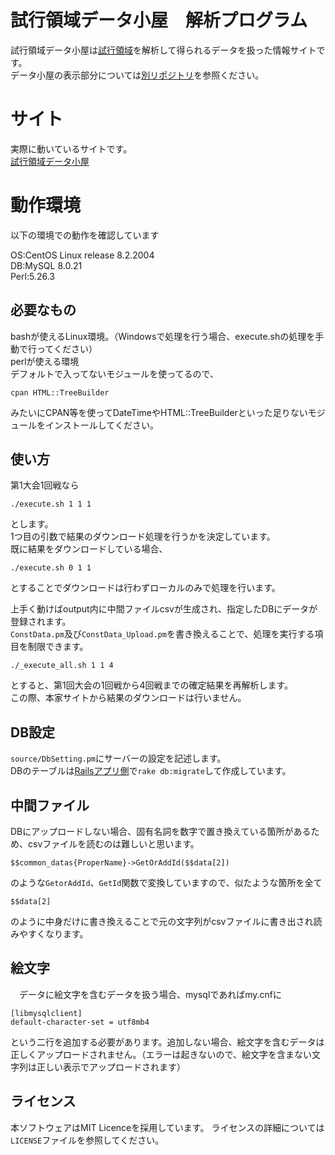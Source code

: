 # 試行領域データ小屋　解析プログラム
試行領域データ小屋は[試行領域](https://gameokiba.com/trialarea/)を解析して得られるデータを扱った情報サイトです。  
データ小屋の表示部分については[別リポジトリ](https://github.com/white-mns/trialarea_rails)を参照ください。

# サイト
実際に動いているサイトです。  
[試行領域データ小屋](https://data.teiki.org/trialarea/)

# 動作環境
以下の環境での動作を確認しています  
  
OS:CentOS Linux release 8.2.2004  
DB:MySQL 8.0.21  
Perl:5.26.3  

## 必要なもの

bashが使えるLinux環境。（Windowsで処理を行う場合、execute.shの処理を手動で行ってください）  
perlが使える環境  
デフォルトで入ってないモジュールを使ってるので、

    cpan HTML::TreeBuilder

みたいにCPAN等を使ってDateTimeやHTML::TreeBuilderといった足りないモジュールをインストールしてください。

## 使い方
第1大会1回戦なら

    ./execute.sh 1 1 1

とします。  
1つ目の引数で結果のダウンロード処理を行うかを決定しています。  
既に結果をダウンロードしている場合、

    ./execute.sh 0 1 1

とすることでダウンロードは行わずローカルのみで処理を行います。

上手く動けばoutput内に中間ファイルcsvが生成され、指定したDBにデータが登録されます。  
`ConstData.pm`及び`ConstData_Upload.pm`を書き換えることで、処理を実行する項目を制限できます。

    ./_execute_all.sh 1 1 4

とすると、第1回大会の1回戦から4回戦までの確定結果を再解析します。  
この際、本家サイトから結果のダウンロードは行いません。

## DB設定
`source/DbSetting.pm`にサーバーの設定を記述します。  
DBのテーブルは[Railsアプリ側](https://github.com/white-mns/trialarea_rails)で`rake db:migrate`して作成しています。

## 中間ファイル
DBにアップロードしない場合、固有名詞を数字で置き換えている箇所があるため、csvファイルを読むのは難しいと思います。

    $$common_datas{ProperName}->GetOrAddId($$data[2])

のような`GetorAddId`、`GetId`関数で変換していますので、似たような箇所を全て

    $$data[2]

のように中身だけに書き換えることで元の文字列がcsvファイルに書き出され読みやすくなります。

## 絵文字
　データに絵文字を含むデータを扱う場合、mysqlであればmy.cnfに

    [libmysqlclient]
    default-character-set = utf8mb4

という二行を追加する必要があります。追加しない場合、絵文字を含むデータは正しくアップロードされません。（エラーは起きないので、絵文字を含まない文字列は正しい表示でアップロードされます）

## ライセンス
本ソフトウェアはMIT Licenceを採用しています。 ライセンスの詳細については`LICENSE`ファイルを参照してください。
